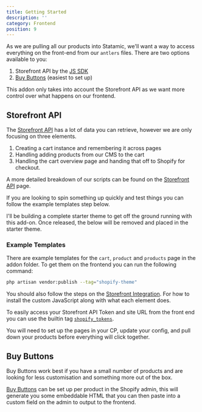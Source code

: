 ```yaml
---
title: Getting Started
description: ''
category: Frontend
position: 9
---
```


As we are pulling all our products into Statamic, we'll want a way to access everything on the front-end from our `antlers` files. There are two options available to you:

1. Storefront API by the [JS SDK](https://shopify.github.io/js-buy-sdk/)
2. [Buy Buttons](https://www.shopify.co.uk/buy-button) (easiest to set up)

This addon only takes into account the Storefront API as we want more control over what happens on our frontend.

## Storefront API

The [Storefront API](https://shopify.github.io/js-buy-sdk/) has a lot of data you can retrieve, however we are only focusing on three elements. 

1. Creating a cart instance and remembering it across pages
2. Handling adding products from our CMS to the cart
3. Handling the cart overview page and handing that off to Shopify for checkout.

A more detailed breakdown of our scripts can be found on the [Storefront API](/frontend/storefront-api) page. 

If you are looking to spin something up quickly and test things you can follow the example templates step below.

<alert type="warning">

  I'll be building a complete starter theme to get off the ground running with this add-on. Once released, the below will be removed and placed in the starter theme.

</alert>

### Example Templates

There are example templates for the `cart`, `product` and `products` page in the addon folder. To get them on the frontend you can run the following command:

```bash
php artisan vendor:publish --tag="shopify-theme"
```

You should also follow the steps on the [Storefront Integration](/frontend/js-sdk). For how to install the custom JavaScript along with what each element does.

<alert type="info">

To easily access your Storefront API Token and site URL from the front end you can use the builtin tag [`shopify_tokens`](/frontend/tags#tokens).

</alert>

You will need to set up the pages in your CP, update your config, and pull down your products before everything will click together.


## Buy Buttons

Buy Buttons work best if you have a small number of products and are looking for less customisation and something more out of the box.

[Buy Buttons](https://www.shopify.co.uk/buy-button) can be set up per product in the Shopify admin, this will generate you some embeddable HTML that you can then paste into a custom field on the admin to output to the frontend.
